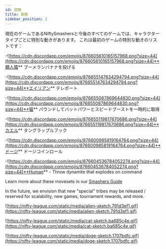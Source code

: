 ```yaml
---
id: 部族
title: 部族
sidebar_position: 2
---
```


現在のゲームであるNiftySmashersと今後のすべてのゲームでは、キャラクタータイプごとに特別な動きがあります。 これは最初のゲームの特別な動きのリストです：

-![https://cdn.discordapp.com/emojis/876605610165157968.png?size=44](https://cdn.discordapp.com/emojis/876605610165157968.png?size=44)**類人猿** ブーメランバナナを投げる

-![https://cdn.discordapp.com/emojis/876655147634294794.png?size=44](https://cdn.discordapp.com/emojis/876655147634294794.png?size=44)**エイリアン** テレポート

-![https://cdn.discordapp.com/emojis/876655087869644830.png?size=44](https://cdn.discordapp.com/emojis/876655087869644830.png?size=44)**猫** パウンドしてバットパワーとスピードブーストを一時的に取得

-![https://cdn.discordapp.com/emojis/876655119817670686.png?size=44](https://cdn.discordapp.com/emojis/876655119817670686.png?size=44)**カエル** タングラップルフック

-![https://cdn.discordapp.com/emojis/876600985819164764.png?size=44](https://cdn.discordapp.com/emojis/876600985819164764.png?size=44)**ドージ** ドージコインロール

-![https://cdn.discordapp.com/emojis/876604536784052274.png?size=44](https://cdn.discordapp.com/emojis/876604536784052274.png?size=44)**Human** - Throw dynamite that explodes on command

Learn more about these movesets in our [Smashers Guide](/guides/nifty-smashers/tribes)

In the future, we envision that new "special" tribes may be released / reserved for scalability, new games, tournament rewards, and more.

![https://nifty-league.com/static/media/alien-sketch.791d3ef1.gif](https://nifty-league.com/static/media/alien-sketch.791d3ef1.gif)

![https://nifty-league.com/static/media/cat-sketch.ba685c4e.gif](https://nifty-league.com/static/media/cat-sketch.ba685c4e.gif)

![https://nifty-league.com/static/media/doge-sketch.1707bdfc.gif](https://nifty-league.com/static/media/doge-sketch.1707bdfc.gif)
